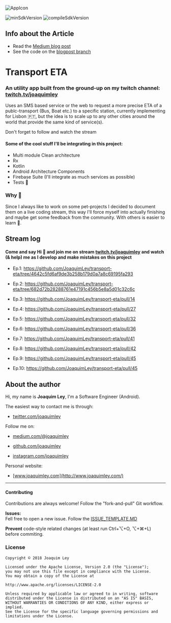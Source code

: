 
![AppIcon](https://raw.githubusercontent.com/JoaquimLey/bus-eta/master/app/src/main/res/mipmap-xxxhdpi/ic_launcher.png?token=AGmh_Pt2nHwIUsN-QmVfaL56Q0cnYrhWks5ZQYebwA%3D%3D)   
  
![minSdkVersion](https://img.shields.io/badge/minSdkVersion-15-green.svg?style=true) ![compileSdkVersion](https://img.shields.io/badge/compileSdkVersion-25-green.svg?style=true)
  
## Info about the Article
- Read the [Medium blog post](https://medium.com/@JoaquimLey/android-architecture-components-now-with-100-more-mvvm-11629a630125)
- See the code on the [blogpost branch](https://github.com/JoaquimLey/bus-eta/tree/blogpost)

# Transport ETA
  
###   An utility app built from the ground-up on my twitch channel: [twitch.tv/joaquimley](http:twitch.tv/joaquimley)
Uses an SMS based service or the web to request a more precise ETA of a publc-transport (Bus, Boat etc.) to a specific station, currently implementing for Lisbon 🇵🇹, but the idea is to scale up to any other cities around the world that provide the same kind of service(s).

Don't forget to follow and watch the stream

#### Some of the cool stuff I'll be integrating in this project:
- Multi module Clean architecture
- Rx
- Kotlin
- Android Architecture Components
- Firebase Suite (I'll integrate as much services as possible)
- Tests  🙌


### Why 🤔
Since I always like to work on some pet-projects I decided to document them on a live coding stream, this way I'll force myself into actually finishing and maybe get some feedback from the community. With others is easier to learn 📖.

## Stream log

#### Come and say Hi 👋 and join me on stream [twitch.tv/joaquimley](http:twitch.tv/joaquimley) and watch (& help) me as I develop and make mistakes on this project

- Ep.1:  https://github.com/JoaquimLey/transport-eta/tree/4642c5fd6af9de3b258b179d0a7a8c69195fa293

- Ep.2: https://github.com/JoaquimLey/transport-eta/tree/682d72b28288761e47191c456b5e8a5d01c32c6c

- Ep.3: https://github.com/JoaquimLey/transport-eta/pull/14

- Ep.4: https://github.com/JoaquimLey/transport-eta/pull/27

- Ep.5: https://github.com/JoaquimLey/transport-eta/pull/32

- Ep.6: https://github.com/JoaquimLey/transport-eta/pull/36

- Ep.7: https://github.com/JoaquimLey/transport-eta/pull/41

- Ep.8: https://github.com/JoaquimLey/transport-eta/pull/42

- Ep.9: https://github.com/JoaquimLey/transport-eta/pull/45

- Ep.10: https://github.com/JoaquimLey/transport-eta/pull/45


## About the author
Hi, my name is  **Joaquim Ley**, I'm a Software Engineer (Android).

The easiest way to contact me is through:

-   [twitter.com/joaquimley](https://twitter.com/joaquimley)

Follow me on:

-   [medium.com/@joaquimley](https://medium.com/@joaquimley)

-   [github.com/joaquimley](https://github.com/joaquimley)

-   [instagram.com/joaquimley](https://instagram.com/joaquimley)


Personal website:

-   [www.joaquimley.com](http://www.joaquimley.com/)

---------------------
#### Contributing  
Contributions are always welcome! Follow the "fork-and-pull" Git workflow.  
  
**Issues:**  
Fell free to open a new issue. Follow the [ISSUE_TEMPLATE.MD](../master/ISSUE_TEMPLATE.MD)  
  
**Prevent** code-style related changes (at least run Ctrl+⌥+O, ⌥+⌘+L) before commiting.  
  
  
### License

	Copyright © 2018 Joaquim Ley

	Licensed under the Apache License, Version 2.0 (the "License");
	you may not use this file except in compliance with the License.
	You may obtain a copy of the License at

	http://www.apache.org/licenses/LICENSE-2.0

	Unless required by applicable law or agreed to in writing, software
	distributed under the License is distributed on an "AS IS" BASIS,
	WITHOUT WARRANTIES OR CONDITIONS OF ANY KIND, either express or
	implied.
	See the License for the specific language governing permissions and
	limitations under the License.
